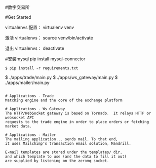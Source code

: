 #数字交易所


#Get Started

virtualenvs 配置： virtualenv venv

激活 virtualenvs： source venv/bin/activate

退出 virtualenvs： deactivate

#安装mysql
pip install mysql-connector

```
$ pip install -r requirements.txt
```

$ ./apps/trade/main.py
$ ./apps/ws_gateway/main.py
$ ./apps/mailer/main.py
```

# Applications - Trade
Matching engine and the core of the exchange platform

# Applications - Ws Gateway
The HTTP/WebSocket gateway is based on Tornado.  It relays HTTP or websocket API
requests to the trade engine in order to place orders or fetching market data.

# Applications - Mailer
The mailing application... sends mail. To that end, 
it uses Mailchimp's transaction email solution, Mandrill.

E-mail templates are stored under the templates/ dir,
and which template to use (and the data to fill it out)
are supplied by listening on the zeromq socket.


